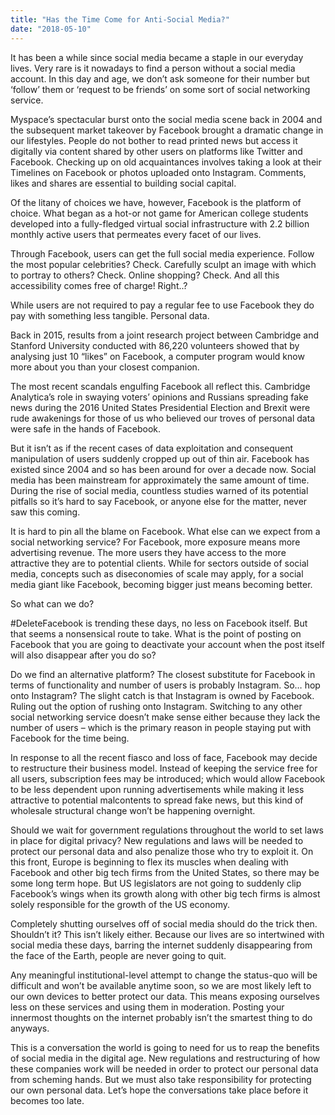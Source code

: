 ```yaml
---
title: "Has the Time Come for Anti-Social Media?"
date: "2018-05-10"
---
```


It has been a while since social media became a staple in our everyday lives. Very rare is it nowadays to find a person without a social media account. In this day and age, we don’t ask someone for their number but ‘follow’ them or ‘request to be friends’ on some sort of social networking service.

Myspace’s spectacular burst onto the social media scene back in 2004 and the subsequent market takeover by Facebook brought a dramatic change in our lifestyles. People do not bother to read printed news but access it digitally via content shared by other users on platforms like Twitter and Facebook. Checking up on old acquaintances involves taking a look at their Timelines on Facebook or photos uploaded onto Instagram. Comments, likes and shares are essential to building social capital.

Of the litany of choices we have, however, Facebook is the platform of choice. What began as a hot-or not game for American college students developed into a fully-fledged virtual social infrastructure with 2.2 billion monthly active users that permeates every facet of our lives.

Through Facebook, users can get the full social media experience. Follow the most popular celebrities? Check. Carefully sculpt an image with which to portray to others? Check. Online shopping? Check. And all this accessibility comes free of charge! Right..?

While users are not required to pay a regular fee to use Facebook they do pay with something less tangible. Personal data.

Back in 2015, results from a joint research project between Cambridge and Stanford University conducted with 86,220 volunteers showed that by analysing just 10 “likes” on Facebook, a computer program would know more about you than your closest companion.

The most recent scandals engulfing Facebook all reflect this. Cambridge Analytica’s role in swaying voters’ opinions and Russians spreading fake news during the 2016 United States Presidential Election and Brexit were rude awakenings for those of us who believed our troves of personal data were safe in the hands of Facebook.

But it isn’t as if the recent cases of data exploitation and consequent manipulation of users suddenly cropped up out of thin air. Facebook has existed since 2004 and so has been around for over a decade now. Social media has been mainstream for approximately the same amount of time. During the rise of social media, countless studies warned of its potential pitfalls so it’s hard to say Facebook, or anyone else for the matter, never saw this coming.

It is hard to pin all the blame on Facebook. What else can we expect from a social networking service? For Facebook, more exposure means more advertising revenue. The more users they have access to the more attractive they are to potential clients. While for sectors outside of social media, concepts such as diseconomies of scale may apply, for a social media giant like Facebook, becoming bigger just means becoming better.

So what can we do?

#DeleteFacebook is trending these days, no less on Facebook itself. But that seems a nonsensical route to take. What is the point of posting on Facebook that you are going to deactivate your account when the post itself will also disappear after you do so?

Do we find an alternative platform? The closest substitute for Facebook in terms of functionality and number of users is probably Instagram. So… hop onto Instagram? The slight catch is that Instagram is owned by Facebook. Ruling out the option of rushing onto Instagram. Switching to any other social networking service doesn’t make sense either because they lack the number of users – which is the primary reason in people staying put with Facebook for the time being.

In response to all the recent fiasco and loss of face, Facebook may decide to restructure their business model. Instead of keeping the service free for all users, subscription fees may be introduced; which would allow Facebook to be less dependent upon running advertisements while making it less attractive to potential malcontents to spread fake news, but this kind of wholesale structural change won’t be happening overnight.

Should we wait for government regulations throughout the world to set laws in place for digital privacy? New regulations and laws will be needed to protect our personal data and also penalize those who try to exploit it. On this front, Europe is beginning to flex its muscles when dealing with Facebook and other big tech firms from the United States, so there may be some long term hope. But US legislators are not going to suddenly clip Facebook’s wings when its growth along with other big tech firms is almost solely responsible for the growth of the US economy.

Completely shutting ourselves off of social media should do the trick then. Shouldn’t it? This isn’t likely either. Because our lives are so intertwined with social media these days, barring the internet suddenly disappearing from the face of the Earth, people are never going to quit.

Any meaningful institutional-level attempt to change the status-quo will be difficult and won’t be available anytime soon, so we are most likely left to our own devices to better protect our data. This means exposing ourselves less on these services and using them in moderation. Posting your innermost thoughts on the internet probably isn’t the smartest thing to do anyways.

This is a conversation the world is going to need for us to reap the benefits of social media in the digital age. New regulations and restructuring of how these companies work will be needed in order to protect our personal data from scheming hands. But we must also take responsibility for protecting our own personal data. Let’s hope the conversations take place before it becomes too late.
